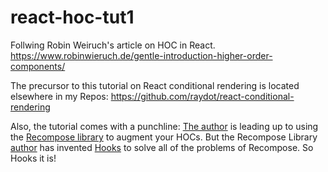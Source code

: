 # react-hoc-tut1
Follwing Robin Weiruch's article on HOC in React.  https://www.robinwieruch.de/gentle-introduction-higher-order-components/

The precursor to this tutorial on React conditional rendering is located elsewhere in my Repos:
https://github.com/raydot/react-conditional-rendering

Also, the tutorial comes with a punchline:  [The author](https://www.robinwieruch.de/about/) is leading up to using the [Recompose library](https://github.com/acdlite/recompose) to augment your HOCs.  But the Recompose Library [author](https://github.com/acdlite) has invented [Hooks](https://reactjs.org/docs/hooks-intro.html) to solve all of the problems of Recompose.  So Hooks it is!


